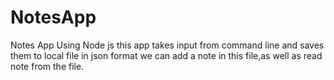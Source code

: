 # NotesApp
Notes App Using Node js this app takes input from command line and saves them to local file in json format we can add a note in this file,as well as read note from the file.
